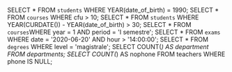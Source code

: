 SELECT * FROM `students` WHERE YEAR(date_of_birth) = 1990;
SELECT * FROM `courses` WHERE cfu > 10;
SELECT * FROM `students` WHERE YEAR(CURDATE()) - YEAR(date_of_birth) > 30;
SELECT * FROM `courses`WHERE year = 1 AND period = 'I semestre';
SELECT * FROM `exams` WHERE date = '2020-06-20' AND hour > '14:00:00';
SELECT * FROM `degrees` WHERE level = 'magistrale';
SELECT COUNT(*) AS department FROM departments;
SELECT COUNT(*) AS nophone FROM teachers WHERE phone IS NULL;